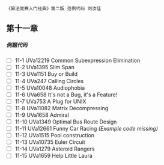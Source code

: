 `《算法竞赛入门经典》第二版 范例代码 刘汝佳`

## 第十一章

##### 例题代码

- [ ] 11-1 UVa12219 Common Subexpression Elimination
- [ ] 11-2 UVa1395 Slim Span
- [ ] 11-3 UVa1151 Buy or Build
- [ ] 11-4 UVa247 Calling Circles
- [ ] 11-5 UVa10048 Audiophobia
- [ ] 11-6 UVa658 It's not a Bug, it's a Feature!
- [ ] 11-7 UVa753 A Plug for UNIX
- [ ] 11-8 UVa11082 Matrix Decompressing
- [ ] 11-9 UVa1658 Admiral
- [ ] 11-10 UVa1349 Optimal Bus Route Design
- [ ] 11-11 UVa12661 Funny Car Racing     *(Example code missing)*
- [ ] 11-12 UVa1515 Pool construction
- [ ] 11-13 UVa10735 Euler Circuit
- [ ] 11-14 UVa1279 Asteroid Rangers
- [ ] 11-15 UVa1659 Help Little Laura
